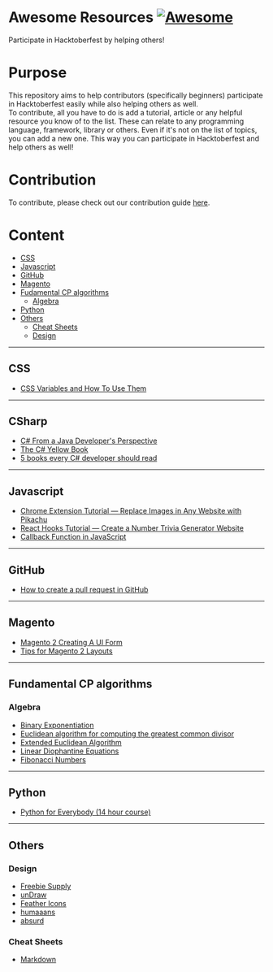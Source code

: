 # Awesome Resources [![Awesome](https://cdn.rawgit.com/sindresorhus/awesome/d7305f38d29fed78fa85652e3a63e154dd8e8829/media/badge.svg)](https://github.com/shahednasser/awesome-resources)

Participate in Hacktoberfest by helping others!

# Purpose

This repository aims to help contributors (specifically beginners) participate in Hacktoberfest easily while also helping others as well.  
To contribute, all you have to do is add a tutorial, article or any helpful resource you know of to the list. These can relate to any programming language, framework, library or others. Even if it's not on the list of topics, you can add a new one. This way you can participate in Hacktoberfest and help others as well!  

# Contribution

To contribute, please check out our contribution guide [here](https://github.com/shahednasser/awesome-resources/blob/master/CONTRIBUTING.md).

# Content

- [CSS](#css)
- [Javascript](#javascript)
- [GitHub](#github)
- [Magento](#magento)
- [Fudamental CP algorithms](#fundamental-cp-algorithms)
  - [Algebra](#algebra)
- [Python](#python)
- [Others](#others)
  - [Cheat Sheets](#cheat-sheets)
  - [Design](#design)
  
---

## CSS

- [CSS Variables and How To Use Them](https://medium.com/@shahedn/css-variables-and-how-to-use-them-bd9724cb6566)

---
## CSharp

- [C# From a Java Developer's Perspective](http://www.25hoursaday.com/CsharpVsJava.html)
- [The C# Yellow Book ](https://www.robmiles.com/c-yellow-book/)
- [5 books every C# developer should read](https://medium.com/@jakubgarfield/5-books-every-c-developer-should-read-83844a5e2e3c)
---

## Javascript

- [Chrome Extension Tutorial — Replace Images in Any Website with Pikachu](https://levelup.gitconnected.com/chrome-extension-tutorial-replace-images-in-any-website-with-pikachu-de2a6e3548bb)
- [React Hooks Tutorial — Create a Number Trivia Generator Website](https://medium.com/@shahedn/react-hooks-tutorial-create-a-number-trivia-generator-website-32b6b3b52c3e)
- [Callback Function in JavaScript](https://medium.com/@a.athuljoy/callback-function-in-javascript-99b5262f6750)


---

## GitHub

- [How to create a pull request in GitHub](https://opensource.com/article/19/7/create-pull-request-github)

---

## Magento

- [Magento 2 Creating A UI Form](https://www.mageplaza.com/devdocs/creat-a-ui-form-in-magento-2.html)
- [Tips for Magento 2 Layouts](https://medium.com/@shahedn/tips-for-magento-2-layouts-d7e076812fa2)

---

## Fundamental CP algorithms

### Algebra

- [Binary Exponentiation](https://cp-algorithms.com/algebra/binary-exp.html)
- [Euclidean algorithm for computing the greatest common divisor](https://cp-algorithms.com/algebra/euclid-algorithm.html)
- [Extended Euclidean Algorithm](https://cp-algorithms.com/algebra/extended-euclid-algorithm.html)
- [Linear Diophantine Equations](https://cp-algorithms.com/algebra/linear-diophantine-equation.html)
- [Fibonacci Numbers](https://cp-algorithms.com/algebra/fibonacci-numbers.html)

---

## Python

- [Python for Everybody (14 hour course)](https://www.youtube.com/watch?v=8DvywoWv6fI&feature=emb_title)

---

## Others

### Design

- [Freebie Supply](https://freebiesupply.com/)
- [unDraw](https://undraw.co/)
- [Feather Icons](https://feathericons.com/)
- [humaaans](https://humaaans.com/)
- [absurd](https://absurd.design/)

### Cheat Sheets

- [Markdown](https://www.markdownguide.org/cheat-sheet/)
